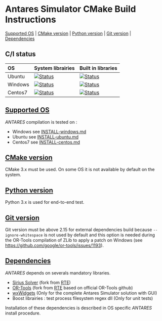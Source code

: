﻿# Antares Simulator CMake Build Instructions

[Supported OS](#supported-os) | [CMake version](#cmake-version) | [Python version](#python-version) |  [Git version](#git-version) | [Dependencies](#dependencies)

## C/I status
| OS     | System librairies | Built in libraries |
|:-------|--------|------|
| Ubuntu  | [![Status][linux_system_svg]][linux_system_link] | [![Status][linux_deps_build_svg]][linux_deps_build_link] |
| Windows  | [![Status][windows_vcpkg_svg]][windows_vcpkg_link] | [![Status][windows_deps_build_svg]][windows_deps_build_link] |
| Centos7  | [![Status][centos_system_svg]][centos_system_link] | [![Status][centos_deps_build_svg]][centos_deps_build_link] |

[linux_system_svg]: https://github.com/AntaresSimulatorTeam/Antares_Simulator/workflows/Linux%20CI%20(system%20libs)/badge.svg

[linux_system_link]: https://github.com/AntaresSimulatorTeam/Antares_Simulator/actions?query=workflow%3A"Linux%20CI%20(system%20libs)"

[linux_deps_build_svg]: https://github.com/AntaresSimulatorTeam/Antares_Simulator/workflows/Linux%20CI%20(deps.%20compilation)/badge.svg

[linux_deps_build_link]: https://github.com/AntaresSimulatorTeam/Antares_Simulator/actions?query=workflow%3A"Linux%20CI%20(deps.%20compilation)"

[windows_deps_build_svg]: https://github.com/AntaresSimulatorTeam/Antares_Simulator/workflows/Windows%20CI%20(deps.%20compilation)/badge.svg

[windows_deps_build_link]: https://github.com/AntaresSimulatorTeam/Antares_Simulator/actions?query=workflow%3A"Windows%20CI%20(deps.%20compilation)"

[windows_vcpkg_svg]: https://github.com/AntaresSimulatorTeam/Antares_Simulator/workflows/Windows%20CI%20(VCPKG)/badge.svg

[windows_vcpkg_link]: https://github.com/AntaresSimulatorTeam/Antares_Simulator/actions?query=workflow%3A"Windows%20CI%20(VCPKG)"

[centos_deps_build_svg]: https://github.com/AntaresSimulatorTeam/Antares_Simulator/workflows/Centos7%20CI%20(deps.%20compilation)/badge.svg

[centos_deps_build_link]: https://github.com/AntaresSimulatorTeam/Antares_Simulator/actions?query=workflow%3A"Centos7%20CI%20(deps.%20compilation)"

[centos_system_svg]: https://github.com/AntaresSimulatorTeam/Antares_Simulator/workflows/Centos7%20CI%20(system%20libs)/badge.svg

[centos_system_link]: https://github.com/AntaresSimulatorTeam/Antares_Simulator/actions?query=workflow%3A"Centos7%20CI%20(system%20libs)"

## [Supported OS](#supported-os)
*ANTARES* compilation is tested on :
- Windows see [INSTALL-windows.md](INSTALL-windows.md)
- Ubuntu see [INSTALL-ubuntu.md](INSTALL-ubuntu.md)
- Centos7 see [INSTALL-centos.md](INSTALL-centos.md)
 
## [CMake version](#cmake-version)
CMake 3.x must be used.
On some OS it is not available by default on the system.

## [Python version](#python-version)
Python 3.x is used for end-to-end test.

## [Git version](#git-version)
Git version must be above 2.15 for external dependencies build because `--ignore-whitespace` is not used by default and this option is needed during the OR-Tools compilation of ZLib to apply a patch on Windows (see https://github.com/google/or-tools/issues/1193).

## [Dependencies](#deps)
 *ANTARES* depends on severals mandatory libraries. 
 - [Sirius Solver](https://github.com/AntaresSimulatorTeam/sirius-solver/tree/Antares_VCPKG) (fork from [RTE](https://github.com/rte-france/sirius-solver/tree/Antares_VCPKG))
 - [OR-Tools](https://github.com/AntaresSimulatorTeam/or-tools/tree/rte_dev_sirius) (fork from [RTE](https://github.com/rte-france/or-tools/tree/rte_dev_sirius) based on official OR-Tools github)
 - [wxWidgets](https://github.com/wxWidgets/wxWidgets)
 (Only for the complete Antares Simulator solution with GUI)
 - Boost librairies : test process filesystem regex dll (Only for unit tests)

 Installation of these dependencies is described in OS specific *ANTARES* install procedure.
